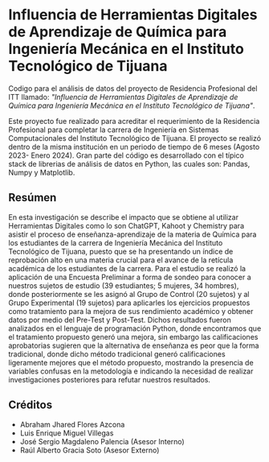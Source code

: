 # Influencia de Herramientas Digitales de Aprendizaje de Química para Ingeniería Mecánica en el Instituto Tecnológico de Tijuana
Codigo para el análisis de datos del proyecto de Residencia Profesional del ITT llamado: _"Influencia de Herramientas Digitales de Aprendizaje de Química para Ingeniería Mecánica en el Instituto Tecnológico de Tijuana"_.

Este proyecto fue realizado para acreditar el requerimiento de la Residencia Profesional para completar la carrera de Ingeniería en Sistemas Computacionales del Instituto Tecnológico de Tijuana. El proyecto se realizó dentro de la misma institución en un periodo de tiempo de 6 meses (Agosto 2023- Enero 2024). Gran parte del código es desarrollado con el típico stack de librerias de análisis de datos en Python, las cuales son: Pandas, Numpy y Matplotlib.

## Resúmen
En esta investigación se describe el impacto que se obtiene al utilizar Herramientas Digitales como lo son ChatGPT, Kahoot y Chemistry para asistir el proceso de enseñanza-aprendizaje de la materia de Química para los estudiantes de la carrera de Ingeniería Mecánica del  Instituto Tecnológico de Tijuana, puesto que se ha presentando un índice de reprobación alto en una materia crucial para el avance de la retícula académica de los estudiantes de la carrera. Para el estudio se realizó la aplicación de una Encuesta Preliminar a forma de sondeo para conocer a nuestros sujetos de estudio (39 estudiantes; 5 mujeres, 34 hombres), donde posteriormente se les asignó al Grupo de Control (20 sujetos) y al Grupo Experimental (19 sujetos) para aplicarles los ejercicios propuestos como tratamiento para la mejora de sus rendimiento académico y obtener datos por medio del Pre-Test y Post-Test. Dichos resultados fueron analizados en el lenguaje de programación Python, donde encontramos que el tratamiento propuesto generó una mejora, sin embargo las calificaciones aprobatorias sugieren que la alternativa de enseñanza es peor que la forma tradicional, donde dicho método tradicional generó calificaciones ligeramente mejores que el método propuesto, mostrando la presencia de variables confusas en la metodología e indicando la necesidad de realizar investigaciones posteriores para refutar nuestros resultados.

## Créditos
- Abraham Jhared Flores Azcona
- Luis Enrique Miguel Villegas
- José Sergio Magdaleno Palencia (Asesor Interno)
- Raúl Alberto Gracia Soto (Asesor Externo)
